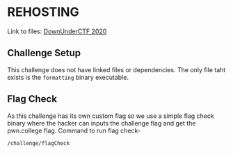 # REHOSTING

Link to files: [DownUnderCTF 2020](https://github.com/DownUnderCTF/Challenges_2020_public/blob/master/rev/formatting/challenge/formatting.c)

## Challenge Setup
This challenge does not have linked files or dependencies. The only file taht exists is the `formatting` binary executable.

## Flag Check
As this challenge has its own custom flag so we use a simple flag check binary where the hacker can inputs the challenge flag and get the pwn.college flag.
Command to run flag check-
```
/challenge/flagCheck
```